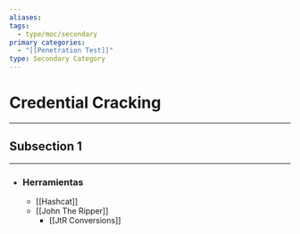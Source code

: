 ```yaml
---
aliases:
tags:
  - type/moc/secondary
primary categories:
  - "[[Penetration Test]]"
type: Secondary Category
---
```

# Credential Cracking

***

## Subsection 1


***


- ### Herramientas 
	- [[Hashcat]]
	- [[John The Ripper]]
		- [[JtR Conversions]]